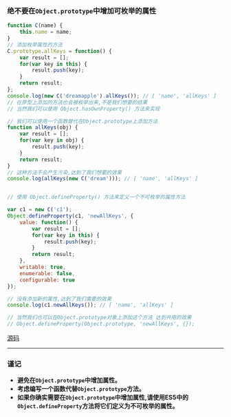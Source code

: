 ### 绝不要在`Object.prototype`中增加可枚举的属性

```javascript
function C(name) {
    this.name = name;
}
// 添加枚举属性的方法
C.prototype.allKeys = function() {
    var result = [];
    for(var key in this) {
        result.push(key);
    }
    return result;
};
console.log(new C('dreamapple').allKeys()); // [ 'name', 'allKeys' ]
// 在原型上添加的方法也会被枚举出来,不是我们想要的结果
// 当然我们可以使用 Object.hasOwnProperty() 方法来实现

// 我们可以使用一个函数替代在Object.prototype上添加方法
function allKeys(obj) {
    var result = [];
    for(var key in obj) {
        result.push(key);
    }
    return result;
}
// 这种方法不会产生污染,达到了我们想要的效果
console.log(allKeys(new C('dream'))); // [ 'name', 'allKeys' ]


// 使用 Object.defineProperty() 方法来定义一个不可枚举的属性方法

var c1 = new C('c1');
Object.defineProperty(c1, 'newAllKeys', {
    value: function() {
        var result = [];
        for(var key in this) {
            result.push(key);
        }
        return result;
    },
    writable: true,
    enumerable: false,
    configurable: true
});

// 没有添加新的属性,达到了我们需要的效果
console.log(c1.newAllKeys()); // [ 'name', 'allKeys' ]

// 当然我们也可以在Object.prototype对象上添加这个方法 达到共用的效果
// Object.defineProperty(Object.prototype, 'newAllKeys', {});
```
[源码](item47/demo.js)

------

### 谨记
+ **避免在`Object.prototype`中增加属性。**
+ **考虑编写一个函数代替`Object.prototype`方法。**
+ **如果你确实需要在`Object.prototype`中增加属性,请使用ES5中的`Object.defineProperty`方法将它们定义为不可枚举的属性。**